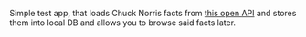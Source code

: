 Simple test app, that loads Chuck Norris facts from [this open API](https://api.chucknorris.io/) and stores them into local DB and allows you to browse said facts later.
